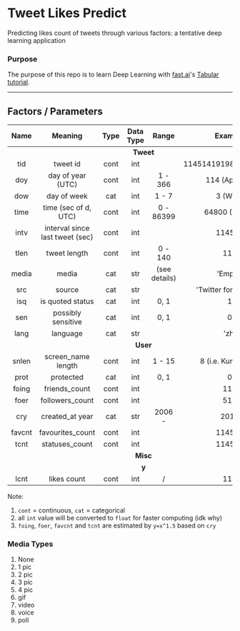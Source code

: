 # Tweet Likes Predict

Predicting likes count of tweets through various factors: a tentative deep learning application

### Purpose

The purpose of this repo is to learn Deep Learning
with [fast.ai](https://docs.fast.ai)'s
[Tabular tutorial](https://docs.fast.ai/tutorial.tabular.html).

---

## Factors / Parameters

<table>
  <thead align="center">
    <tr>
      <th>Name</th>
      <th>Meaning</th>
      <th>Type</th>
      <th>Data Type</th>
      <th>Range</th>
      <th>Example</th>
    </tr>
  </thead>
  <tbody align="center">
    <tr>
      <td colspan=6><b>Tweet</b></td>
    </tr>
    <tr>
      <td>tid</td>
      <td>tweet id</td>
      <td>cont</td>
      <td>int</td>
      <td></td>
      <td>11451419198101919810</td>
    </tr>
    <tr>
      <td>doy</td>
      <td>day of year (UTC)</td>
      <td>cont</td>
      <td>int</td>
      <td>1 - 366</td>
      <td>114 (April 24)</td>
    </tr>
    <tr>
      <td>dow</td>
      <td>day of week</td>
      <td>cat</td>
      <td>int</td>
      <td>1 - 7</td>
      <td>3 (Wed)</td>
    </tr>
    <tr>
      <td>time</td>
      <td>time (sec of d, UTC)</td>
      <td>cont</td>
      <td>int</td>
      <td>0 - 86399</td>
      <td>64800 (18:00)</td>
    </tr>
    <tr>
      <td>intv</td>
      <td>interval since last tweet (sec)</td>
      <td>cont</td>
      <td>int</td>
      <td></td>
      <td>114514</td>
    </tr>
    <tr>
      <td>tlen</td>
      <td>tweet length</td>
      <td>cont</td>
      <td>int</td>
      <td>0 - 140</td>
      <td>114</td>
    </tr>
    <tr>
      <td>media</td>
      <td>media</td>
      <td>cat</td>
      <td>str</td>
      <td>(see details)</td>
      <td>'Empty'</td>
    </tr>
    <tr>
      <td>src</td>
      <td>source</td>
      <td>cat</td>
      <td>str</td>
      <td></td>
      <td>'Twitter for Android'</td>
    </tr>
    <tr>
      <td>isq</td>
      <td>is quoted status</td>
      <td>cat</td>
      <td>int</td>
      <td>0, 1</td>
      <td>1</td>
    </tr>
    <tr>
      <td>sen</td>
      <td>possibly sensitive</td>
      <td>cat</td>
      <td>int</td>
      <td>0, 1</td>
      <td>0</td>
    </tr>
    <tr>
      <td>lang</td>
      <td>language</td>
      <td>cat</td>
      <td>str</td>
      <td></td>
      <td>'zh'</td>
    </tr>
    <tr>
      <td colspan=6><b>User</b></td>
    </tr>
    <tr>
      <td>snlen</td>
      <td>screen_name length</td>
      <td>cont</td>
      <td>int</td>
      <td>1 - 15</td>
      <td>8 (i.e. KumaTea0)</td>
    </tr>
    <tr>
      <td>prot</td>
      <td>protected</td>
      <td>cat</td>
      <td>int</td>
      <td>0, 1</td>
      <td>0</td>
    </tr>
    <tr>
      <td>foing</td>
      <td>friends_count</td>
      <td>cont</td>
      <td>int</td>
      <td></td>
      <td>114</td>
    </tr>
    <tr>
      <td>foer</td>
      <td>followers_count</td>
      <td>cont</td>
      <td>int</td>
      <td></td>
      <td>514</td>
    </tr>
    <tr>
      <td>cry</td>
      <td>created_at year</td>
      <td>cat</td>
      <td>str</td>
      <td>2006 -</td>
      <td>2015</td>
    </tr>
    <tr>
      <td>favcnt</td>
      <td>favourites_count</td>
      <td>cont</td>
      <td>int</td>
      <td></td>
      <td>114514</td>
    </tr>
    <tr>
      <td>tcnt</td>
      <td>statuses_count</td>
      <td>cont</td>
      <td>int</td>
      <td></td>
      <td>114514</td>
    </tr>
    <tr>
      <td colspan=6><b>Misc</b></td>
    </tr>
    <tr>
      <td colspan=6><b>y</b></td>
    </tr>
    <tr>
      <td>lcnt</td>
      <td>likes count</td>
      <td>cont</td>
      <td>int</td>
      <td>/</td>
      <td>114</td>
    </tr>
  </tbody>
</table>

Note:

1. `cont` = continuous, `cat` = categorical
2. all ``int`` value will be converted to `float` for faster computing (idk why)
3. `foing`, `foer`, `favcnt` and `tcnt` are estimated by `y=x^1.5` based on `cry`

### Media Types

1. None
2. 1 pic
3. 2 pic
4. 3 pic
5. 4 pic
6. gif
7. video
8. voice
9. poll
